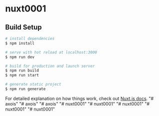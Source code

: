 # nuxt0001

## Build Setup

```bash
# install dependencies
$ npm install

# serve with hot reload at localhost:3000
$ npm run dev

# build for production and launch server
$ npm run build
$ npm run start

# generate static project
$ npm run generate
```

For detailed explanation on how things work, check out [Nuxt.js docs](https://nuxtjs.org).
"# axois" 
"# axois" 
"# axois" 
"# nuxt0001" 
"# nuxt0001" 
"# nuxt0001" 
"# nuxt0001" 
"# nuxt0001" 
